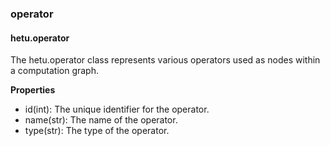 ### operator

#### hetu.operator

The hetu.operator class represents various operators used as nodes within a computation graph. 

**Properties**

- id(int): The unique identifier for the operator. 
- name(str): The name of the operator. 
- type(str): The type of the operator.